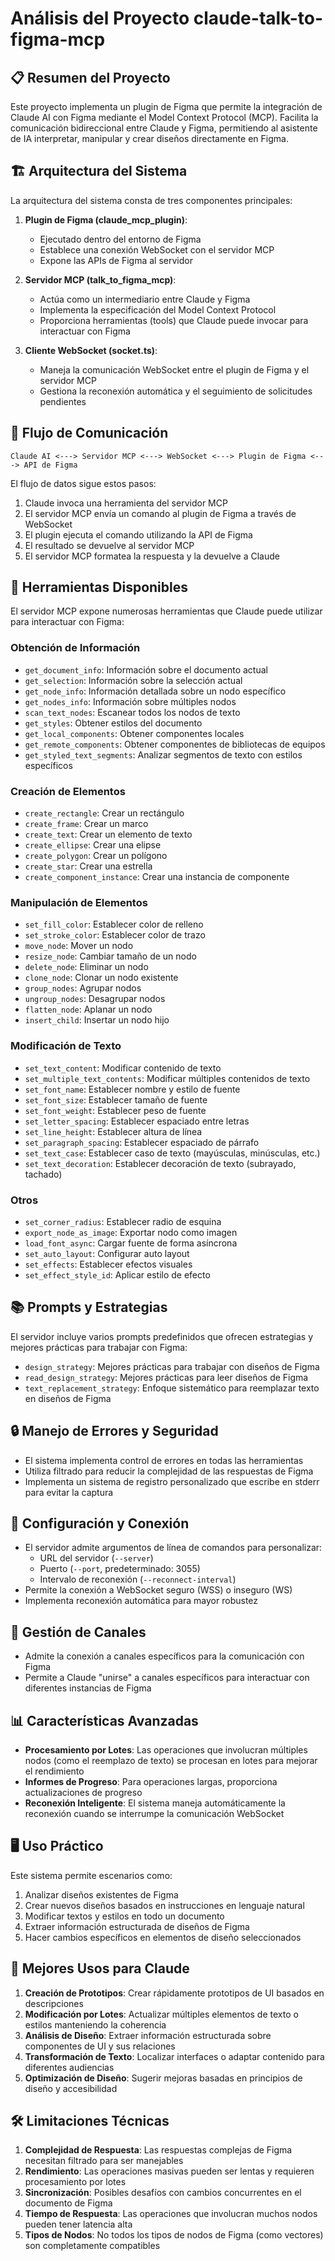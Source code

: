 # Análisis del Proyecto claude-talk-to-figma-mcp

## 📋 Resumen del Proyecto

Este proyecto implementa un plugin de Figma que permite la integración de Claude AI con Figma mediante el Model Context Protocol (MCP). Facilita la comunicación bidireccional entre Claude y Figma, permitiendo al asistente de IA interpretar, manipular y crear diseños directamente en Figma.

## 🏗️ Arquitectura del Sistema

La arquitectura del sistema consta de tres componentes principales:

1. **Plugin de Figma (claude_mcp_plugin)**: 
   - Ejecutado dentro del entorno de Figma
   - Establece una conexión WebSocket con el servidor MCP
   - Expone las APIs de Figma al servidor

2. **Servidor MCP (talk_to_figma_mcp)**:
   - Actúa como un intermediario entre Claude y Figma
   - Implementa la especificación del Model Context Protocol
   - Proporciona herramientas (tools) que Claude puede invocar para interactuar con Figma

3. **Cliente WebSocket (socket.ts)**:
   - Maneja la comunicación WebSocket entre el plugin de Figma y el servidor MCP
   - Gestiona la reconexión automática y el seguimiento de solicitudes pendientes

## 🔄 Flujo de Comunicación

```
Claude AI <---> Servidor MCP <---> WebSocket <---> Plugin de Figma <---> API de Figma
```

El flujo de datos sigue estos pasos:
1. Claude invoca una herramienta del servidor MCP
2. El servidor MCP envía un comando al plugin de Figma a través de WebSocket
3. El plugin ejecuta el comando utilizando la API de Figma
4. El resultado se devuelve al servidor MCP
5. El servidor MCP formatea la respuesta y la devuelve a Claude

## 🧰 Herramientas Disponibles

El servidor MCP expone numerosas herramientas que Claude puede utilizar para interactuar con Figma:

### Obtención de Información
- `get_document_info`: Información sobre el documento actual
- `get_selection`: Información sobre la selección actual
- `get_node_info`: Información detallada sobre un nodo específico
- `get_nodes_info`: Información sobre múltiples nodos
- `scan_text_nodes`: Escanear todos los nodos de texto
- `get_styles`: Obtener estilos del documento
- `get_local_components`: Obtener componentes locales
- `get_remote_components`: Obtener componentes de bibliotecas de equipos
- `get_styled_text_segments`: Analizar segmentos de texto con estilos específicos

### Creación de Elementos
- `create_rectangle`: Crear un rectángulo
- `create_frame`: Crear un marco
- `create_text`: Crear un elemento de texto
- `create_ellipse`: Crear una elipse
- `create_polygon`: Crear un polígono
- `create_star`: Crear una estrella
- `create_component_instance`: Crear una instancia de componente

### Manipulación de Elementos
- `set_fill_color`: Establecer color de relleno
- `set_stroke_color`: Establecer color de trazo
- `move_node`: Mover un nodo
- `resize_node`: Cambiar tamaño de un nodo
- `delete_node`: Eliminar un nodo
- `clone_node`: Clonar un nodo existente
- `group_nodes`: Agrupar nodos
- `ungroup_nodes`: Desagrupar nodos
- `flatten_node`: Aplanar un nodo
- `insert_child`: Insertar un nodo hijo

### Modificación de Texto
- `set_text_content`: Modificar contenido de texto
- `set_multiple_text_contents`: Modificar múltiples contenidos de texto
- `set_font_name`: Establecer nombre y estilo de fuente
- `set_font_size`: Establecer tamaño de fuente
- `set_font_weight`: Establecer peso de fuente
- `set_letter_spacing`: Establecer espaciado entre letras
- `set_line_height`: Establecer altura de línea
- `set_paragraph_spacing`: Establecer espaciado de párrafo
- `set_text_case`: Establecer caso de texto (mayúsculas, minúsculas, etc.)
- `set_text_decoration`: Establecer decoración de texto (subrayado, tachado)

### Otros
- `set_corner_radius`: Establecer radio de esquina
- `export_node_as_image`: Exportar nodo como imagen
- `load_font_async`: Cargar fuente de forma asíncrona
- `set_auto_layout`: Configurar auto layout
- `set_effects`: Establecer efectos visuales
- `set_effect_style_id`: Aplicar estilo de efecto

## 📚 Prompts y Estrategias

El servidor incluye varios prompts predefinidos que ofrecen estrategias y mejores prácticas para trabajar con Figma:

- `design_strategy`: Mejores prácticas para trabajar con diseños de Figma
- `read_design_strategy`: Mejores prácticas para leer diseños de Figma
- `text_replacement_strategy`: Enfoque sistemático para reemplazar texto en diseños de Figma

## 🔒 Manejo de Errores y Seguridad

- El sistema implementa control de errores en todas las herramientas
- Utiliza filtrado para reducir la complejidad de las respuestas de Figma
- Implementa un sistema de registro personalizado que escribe en stderr para evitar la captura

## 🔌 Configuración y Conexión

- El servidor admite argumentos de línea de comandos para personalizar:
  - URL del servidor (`--server`)
  - Puerto (`--port`, predeterminado: 3055)
  - Intervalo de reconexión (`--reconnect-interval`)
- Permite la conexión a WebSocket seguro (WSS) o inseguro (WS)
- Implementa reconexión automática para mayor robustez

## 💬 Gestión de Canales

- Admite la conexión a canales específicos para la comunicación con Figma
- Permite a Claude "unirse" a canales específicos para interactuar con diferentes instancias de Figma

## 📊 Características Avanzadas

- **Procesamiento por Lotes**: Las operaciones que involucran múltiples nodos (como el reemplazo de texto) se procesan en lotes para mejorar el rendimiento
- **Informes de Progreso**: Para operaciones largas, proporciona actualizaciones de progreso
- **Reconexión Inteligente**: El sistema maneja automáticamente la reconexión cuando se interrumpe la comunicación WebSocket

## 🖥️ Uso Práctico

Este sistema permite escenarios como:
1. Analizar diseños existentes de Figma
2. Crear nuevos diseños basados en instrucciones en lenguaje natural
3. Modificar textos y estilos en todo un documento
4. Extraer información estructurada de diseños de Figma
5. Hacer cambios específicos en elementos de diseño seleccionados

## 🚀 Mejores Usos para Claude

1. **Creación de Prototipos**: Crear rápidamente prototipos de UI basados en descripciones
2. **Modificación por Lotes**: Actualizar múltiples elementos de texto o estilos manteniendo la coherencia
3. **Análisis de Diseño**: Extraer información estructurada sobre componentes de UI y sus relaciones
4. **Transformación de Texto**: Localizar interfaces o adaptar contenido para diferentes audiencias
5. **Optimización de Diseño**: Sugerir mejoras basadas en principios de diseño y accesibilidad

## 🛠️ Limitaciones Técnicas

1. **Complejidad de Respuesta**: Las respuestas complejas de Figma necesitan filtrado para ser manejables
2. **Rendimiento**: Las operaciones masivas pueden ser lentas y requieren procesamiento por lotes
3. **Sincronización**: Posibles desafíos con cambios concurrentes en el documento de Figma
4. **Tiempo de Respuesta**: Las operaciones que involucran muchos nodos pueden tener latencia alta
5. **Tipos de Nodos**: No todos los tipos de nodos de Figma (como vectores) son completamente compatibles